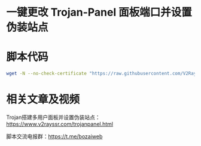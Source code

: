 # 一键更改 Trojan-Panel 面板端口并设置伪装站点

 # 脚本代码

```bash
wget -N --no-check-certificate "https://raw.githubusercontent.com/V2RaySSR/Trojan_panel_web/master/trojan-web-panel.sh" && chmod +x trojan-web-panel.sh && ./trojan-web-panel.sh
```

 # 相关文章及视频

Trojan搭建多用户面板并设置伪装站点：https://www.v2rayssr.com/trojanpanel.html

脚本交流电报群：https://t.me/bozaiweb
